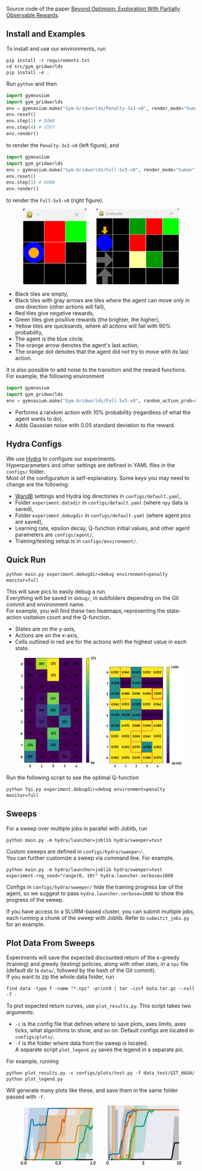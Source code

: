 Source code of the paper [Beyond Optimism: Exploration With Partially Observable Rewards](https://arxiv.org/abs/2406.13909).

## Install and Examples

To install and use our environments, run
```
pip install -r requirements.txt
cd src/gym_gridworlds
pip install -e .
```

Run `python` and then
```python
import gymnasium
import gym_gridworlds
env = gymnasium.make("Gym-Gridworlds/Penalty-3x3-v0", render_mode="human")
env.reset()
env.step(1) # DOWN
env.step(4) # STAY
env.render()
```

to render the `Penalty-3x3-v0` (left figure), and
```python
import gymnasium
import gym_gridworlds
env = gymnasium.make("Gym-Gridworlds/Full-5x5-v0", render_mode="human")
env.reset()
env.step(1) # DOWN
env.render()
```

to render the `Full-5x5-v0` (right figure).

<p align="center">
  <img src="figures/gridworld_penalty_3x3.png" height=200 alt="Gridworld Penalty"> &nbsp;&nbsp;&nbsp;&nbsp;&nbsp;
  <img src="figures/gridworld_full_5x5.png" height=200 alt="Gridworld Full">
</p>

- Black tiles are empty,
- Black tiles with gray arrows are tiles where the agent can move only in one direction (other actions will fail),
- Red tiles give negative rewards,
- Green tiles give positive rewards (the brighter, the higher),
- Yellow tiles are quicksands, where all actions will fail with 90% probability,
- The agent is the blue circle,
- The orange arrow denotes the agent's last action,
- The orange dot denotes that the agent did not try to move with its last action.

It is also possible to add noise to the transition and the reward functions.
For example, the following environment
```python
import gymnasium
import gym_gridworlds
env = gymnasium.make("Gym-Gridworlds/Full-5x5-v0", random_action_prob=0.1, reward_noise_std=0.05)
```
- Performs a random action with 10% probability (regardless of what the agent wants to do),
- Adds Gaussian noise with 0.05 standard deviation to the reward.


## Hydra Configs
We use [Hydra](https://hydra.cc/docs/intro/) to configure our experiments.  
Hyperparameters and other settings are defined in YAML files in the `configs/` folder.  
Most of the configuration is self-explanatory. Some keys you may need to change are the following:
- [WandB](https://wandb.ai/site) settings and Hydra log directories in `configs/default.yaml`,
- Folder `experiment.datadir` in `configs/default.yaml` (where `npy` data is saved),
- Folder `experiment.debugdir` in `configs/default.yaml` (where agent pics are saved),
- Learning rate, epsilon decay, Q-function initial values, and other agent parameters are `configs/agent/`,
- Training/testing setup is in `configs/environment/`.


## Quick Run
```
python main.py experiment.debugdir=debug environment=penalty monitor=full
```

This will save pics to easily debug a run.  
Everything will be saved in `debug/`, in subfolders depending on the Git commit and environment name.  
For example, you will find these two heatmaps, representing the state-action visitation count and the
Q-function.
- States are on the y-axis,
- Actions are on the x-axis,
- Cells outlined in red are for the actions with the highest value in each state.

<p align="center">
  <img src="figures/counts_visit.png" width=200 alt="Visit Count"> &nbsp;&nbsp;&nbsp;&nbsp;&nbsp;
  <img src="figures/q_function.png" width=200 alt="Q-Function">
</p>

Run the following script to see the optimal Q-function
```
python fqi.py experiment.debugdir=debug environment=penalty monitor=full
```


## Sweeps
For a sweep over multiple jobs in parallel with Joblib, run
```
python main.py -m hydra/launcher=joblib hydra/sweeper=test
```
Custom sweeps are defined in `configs/hydra/sweeper/`.  
You can further customize a sweep via command line. For example,
```
python main.py -m hydra/launcher=joblib hydra/sweeper=test experiment.rng_seed="range(0, 10)" hydra.launcher.verbose=1000
```
Configs in `configs/hydra/sweeper/` hide the training progress bar of the agent, so we
suggest to pass `hydra.launcher.verbose=1000` to show the progress of the sweep.

If you have access to a SLURM-based cluster, you can submit multiple jobs,
each running a chunk of the sweep with Joblib. Refer to `submitit_jobs.py` for an example.


## Plot Data From Sweeps
Experiments will save the expected discounted return of the ε-greedy (training)
and greedy (testing) policies, along with other stats, in a `npz` file
(default dir is `data/`, followed by the hash of the Git commit).  
If you want to zip the whole data folder, run
```
find data -type f -name "*.npz" -print0 | tar -czvf data.tar.gz --null -T -
```

To plot expected return curves, use `plot_results.py`. This script takes two arguments:
- `-c` is the config file that defines where to save plots, axes limits, axes ticks,
  what algorithms to show, and so on. Default configs are located in `configs/plots/`.
- `-f` is the folder where data from the sweep is located.  
A separate script `plot_legend.py` saves the legend in a separate pic.

For example, running
```
python plot_results.py -c configs/plots/test.py -f data_test/GIT_HASH/
python plot_legend.py
```
Will generate many plots like these, and save them in the same folder passed with `-f`.

<p align="center">
  <img src="figures/iGym-Grid_Gridworld-Empty-2x2-v0_iStatelessBinaryMonitor_.png" width=200 alt="Ex. 1"> &nbsp;&nbsp;&nbsp;&nbsp;&nbsp;
  <img src="figures/iGym-Grid_Gridworld-Quicksand-Distract-4x4-v0_iRandomNonZeroMonitor_.png" width=200 alt="Ex. 2">
</p>
